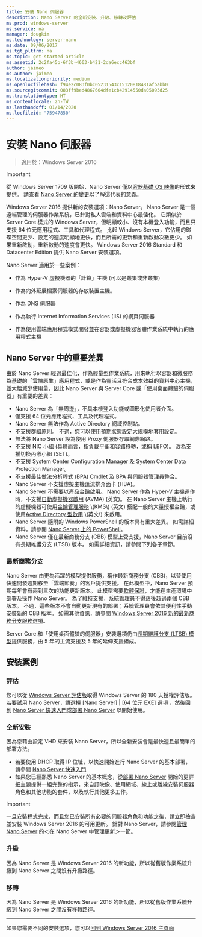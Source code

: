 ```yaml
---
title: 安裝 Nano 伺服器
description: Nano Server 的全新安裝、升級、移轉及評估
ms.prod: windows-server
ms.service: na
manager: dougkim
ms.technology: server-nano
ms.date: 09/06/2017
ms.tgt_pltfrm: na
ms.topic: get-started-article
ms.assetid: 2c2fa45b-6f3b-4663-b421-2da6ecc463bf
author: jaimeo
ms.author: jaimeo
ms.localizationpriority: medium
ms.openlocfilehash: f94e2c083f0bc05231543c15120818481afbabb0
ms.sourcegitcommit: 083ff9bed4867604dfe1cb42914550da05093d25
ms.translationtype: HT
ms.contentlocale: zh-TW
ms.lasthandoff: 01/14/2020
ms.locfileid: "75947850"
---
```

# <a name="install-nano-server"></a>安裝 Nano 伺服器

>適用於：Windows Server 2016

> [!IMPORTANT]
> 從 Windows Server 1709 版開始，Nano Server 僅以[容器基礎 OS 映像](/virtualization/windowscontainers/quick-start/using-insider-container-images#install-base-container-image)的形式來提供。 請查看 [Nano Server 的變更](nano-in-semi-annual-channel.md)以了解這代表的意義。 

Windows Server 2016 提供新的安裝選項︰Nano Server。 Nano Server 是一個遠端管理的伺服器作業系統，已針對私人雲端和資料中心最佳化。 它類似於 Server Core 模式的 Windows Server，但明顯較小、沒有本機登入功能，而且只支援 64 位元應用程式、工具和代理程式。 比起 Windows Server，它佔用的磁碟空間更少、設定的速度明顯地更快，而且所需的更新和重新啟動次數更少。 如果重新啟動，重新啟動的速度會更快。 Windows Server 2016 Standard 和 Datacenter Edition 提供 Nano Server 安裝選項。  

Nano Server 適用於一些案例：  
  
-   作為 Hyper-V 虛擬機器的「計算」主機 (可以是叢集或非叢集)  
  
-   作為向外延展檔案伺服器的存放裝置主機。  
  
-   作為 DNS 伺服器  
  
-   作為執行 Internet Information Services (IIS) 的網頁伺服器  
  
-   作為使用雲端應用程式模式開發並在容器或虛擬機器客體作業系統中執行的應用程式主機  
  
## <a name="important-differences-in-nano-server"></a>Nano Server 中的重要差異

由於 Nano Server 經過最佳化，作為輕量型作業系統，用來執行以容器和微服務為基礎的「雲端原生」應用程式，或是作為靈活且符合成本效益的資料中心主機，並大幅減少使用量，因此 Nano Server 與 Server Core 或「使用桌面體驗的伺服器」有重要的差異︰

- Nano Server 為「無周邊」，不具本機登入功能或圖形化使用者介面。
- 僅支援 64 位元應用程式、工具及代理程式。
- Nano Server 無法作為 Active Directory 網域控制站。
- 不支援群組原則。 不過，您可以使用[預期狀態設定](https://msdn.microsoft.com/powershell/dsc/nanoDsc)大規模地套用設定。
- 無法將 Nano Server 設為使用 Proxy 伺服器存取網際網路。
- 不支援 NIC 小組 (具體而言，指負載平衡和容錯移轉，或稱 LBFO)。 改為支援切換內嵌小組 (SET)。
- 不支援 System Center Configuration Manager 及 System Center Data Protection Manager。
- 不支援最佳做法分析程式 (BPA) Cmdlet 及 BPA 與伺服器管理員整合。
- Nano Server 不支援虛擬主機匯流排介面卡 (HBA)。
- Nano Server 不需要以產品金鑰啟用。 Nano Server 作為 Hyper-V 主機運作時，不支援[自動虛擬機器啟用](https://technet.microsoft.com/library/dn303421%28v=ws.11%29.aspx) \(AVMA\) (英文)。 在 Nano Server 主機上執行的虛擬機器可使用[金鑰管理服務](https://technet.microsoft.com/library/jj612867(v=ws.11).aspx) \(KMS\) (英文) 搭配一般的大量授權金鑰，或使用[Active Directory 型啟用](https://technet.microsoft.com/library/dn502534(v=ws.11).aspx) \(英文\) 來啟用。
- Nano Server 隨附的 Windows PowerShell 的版本具有重大差異。 如需詳細資料，請參閱 [Nano Server 上的 PowerShell](PowerShell-on-Nano-Server.md)。
- Nano Server 僅在最新商務分支 (CBB) 模型上受支援，Nano Server 目前沒有長期維護分支 (LTSB) 版本。 如需詳細資訊，請參閱下列各子章節。

### <a name="current-branch-for-business"></a>最新商務分支
Nano Server 由更為活躍的模型提供服務，稱作最新商務分支 (CBB)，以替使用快速開發週期移至「雲端節奏」的客戶提供支援。 在此模型中，Nano Server 預期每年會有兩到三次的功能更新版本。 此模型需要[軟體保證](https://www.microsoft.com/licensing/licensing-programs/software-assurance-default.aspx)，才能在生產環境中部署及操作 Nano Server。 為了維持支援，系統管理員不得落後超過兩個 CBB 版本。 不過，這些版本不會自動更新現有的部署；系統管理員會依其便利性手動安裝新的 CBB 版本。 如需其他資訊，請參閱 [Windows Server 2016 新的最新商務分支服務選項](https://blogs.technet.microsoft.com/windowsserver/2016/07/12/windows-server-2016-new-current-branch-for-business-servicing-option/)。

Server Core 和「使用桌面體驗的伺服器」安裝選項仍由[長期維護分支 (LTSB) 模型](https://support.microsoft.com/lifecycle#gp%2Fgp_msl_policy)提供服務，由 5 年的主流支援及 5 年的延伸支援組成。

## <a name="installation-scenarios"></a>安裝案例

### <a name="evaluation"></a>評估
您可以從 [Windows Server 評估版](https://www.microsoft.com/evalcenter/evaluate-windows-server-2016)取得 Windows Server 的 180 天授權評估版。 若要試用 Nano Server，請選擇 [Nano Server] | [64 位元 EXE] 選項  ，然後回到 [Nano Server 快速入門](Nano-Server-Quick-Start.md)或[部署 Nano Server](Deploy-Nano-Server.md) 以開始使用。

### <a name="clean-installation"></a>全新安裝
因為您藉由設定 VHD 來安裝 Nano Server，所以全新安裝會是最快速且最簡單的部署方法。

- 若要使用 DHCP 取得 IP 位址，以快速開始進行 Nano Server 的基本部署，請參閱 [Nano Server 快速入門](Nano-Server-Quick-Start.md) 
- 如果您已經熟悉 Nano Server 的基本概念，從[部署 Nano Server](Deploy-Nano-Server.md) 開始的更詳細主題提供一組完整的指示，來自訂映像、使用網域、線上或離線安裝伺服器角色和其他功能的套件，以及執行其他更多工作。

> [!IMPORTANT]  
> 一旦安裝程式完成，而且您已安裝所有必要的伺服器角色和功能之後，請立即檢查並安裝 Windows Server 2016 的可用更新。 針對 Nano Server，請參閱[管理 Nano Server](Manage-Nano-Server.md) 的＜在 Nano Server 中管理更新＞一節。

### <a name="upgrade"></a>升級
因為 Nano Server 是 Windows Server 2016 的新功能，所以從舊版作業系統升級到 Nano Server 之間沒有升級路徑。

### <a name="migration"></a>移轉
因為 Nano Server 是 Windows Server 2016 的新功能，所以從舊版作業系統升級到 Nano Server 之間沒有移轉路徑。
  
-------------------------------------
如果您需要不同的安裝選項，您可以[回到 Windows Server 2016 主頁面](windows-server-2016.md) 

  


 
